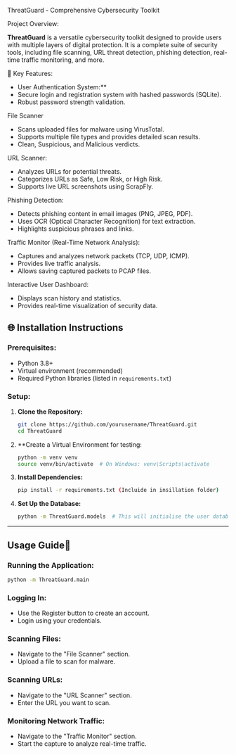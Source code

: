 ThreatGuard - Comprehensive Cybersecurity Toolkit

Project Overview:

**ThreatGuard** is a versatile cybersecurity toolkit designed to provide users with multiple layers of digital protection. It is a complete suite of security tools, including file scanning, URL threat detection, phishing detection, real-time traffic monitoring, and more.

📌 Key Features:
* User Authentication System:**
* Secure login and registration system with hashed passwords (SQLite).
* Robust password strength validation.

File Scanner
  * Scans uploaded files for malware using VirusTotal.
  * Supports multiple file types and provides detailed scan results.
  * Clean, Suspicious, and Malicious verdicts.

URL Scanner:
  * Analyzes URLs for potential threats.
  * Categorizes URLs as Safe, Low Risk, or High Risk.
  * Supports live URL screenshots using ScrapFly.
    
Phishing Detection:
  * Detects phishing content in email images (PNG, JPEG, PDF).
  * Uses OCR (Optical Character Recognition) for text extraction.
  * Highlights suspicious phrases and links.

Traffic Monitor (Real-Time Network Analysis):
  * Captures and analyzes network packets (TCP, UDP, ICMP).
  * Provides live traffic analysis.
  * Allows saving captured packets to PCAP files.

  Interactive User Dashboard:
  * Displays scan history and statistics.
  * Provides real-time visualization of security data.







## 🌐 Installation Instructions

### Prerequisites:

* Python 3.8+
* Virtual environment (recommended)
* Required Python libraries (listed in `requirements.txt`)

### Setup:

1. **Clone the Repository:**

   ```bash
   git clone https://github.com/yourusername/ThreatGuard.git
   cd ThreatGuard
   ```

2. **Create a Virtual Environment for testing: 

   ```bash
   python -m venv venv
   source venv/bin/activate  # On Windows: venv\Scripts\activate
   ```

3. **Install Dependencies:**

   ```bash
   pip install -r requirements.txt (Incluide in insillation folder)
   ```

4. **Set Up the Database:**

   ```bash
   python -m ThreatGuard.models  # This will initialise the user database
   ```

---

## Usage Guide📖

### Running the Application:

```bash
python -m ThreatGuard.main
```

### Logging In:

* Use the Register button to create an account.
* Login using your credentials.

### Scanning Files:

* Navigate to the "File Scanner" section.
* Upload a file to scan for malware.

### Scanning URLs:

* Navigate to the "URL Scanner" section.
* Enter the URL you want to scan.

### Monitoring Network Traffic:

* Navigate to the "Traffic Monitor" section.
* Start the capture to analyze real-time traffic.




